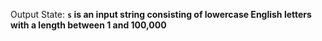 Output State: **`s` is an input string consisting of lowercase English letters with a length between 1 and 100,000**